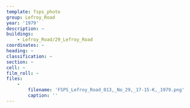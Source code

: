 ```yaml
---
template: fsps_photo
group: Lefroy_Road
year: '1979'
description: ~
buildings:
    - Lefroy_Road/29_Lefroy_Road
coordinates: ~
heading: ~
classification: ~
section: ~
cell: ~
film_roll: ~
files:
    -
        filename: 'FSPS_Lefroy_Road_013,_No_29,_17-15-K,_1979.png'
        caption: ''
---
```

